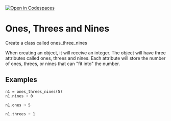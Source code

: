 [![Open in Codespaces](https://classroom.github.com/assets/launch-codespace-2972f46106e565e64193e422d61a12cf1da4916b45550586e14ef0a7c637dd04.svg)](https://classroom.github.com/open-in-codespaces?assignment_repo_id=17429862)
# Ones, Threes and Nines
Create a class called ones_three_nines

When creating an object, it will receive an integer. The object will have three attributes called ones, threes and nines. Each attribute will store the number of ones, threes, or nines that can "fit into" the number.

## Examples
```
n1 = ones_threes_nines(5)
n1.nines ➞ 0

n1.ones ➞ 5

n1.threes ➞ 1
```

